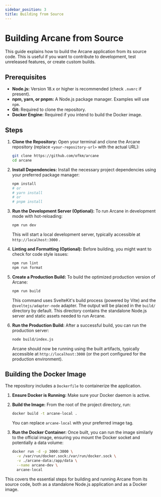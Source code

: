 ```yaml
---
sidebar_position: 3
title: Building from Source
---
```


# Building Arcane from Source

This guide explains how to build the Arcane application from its source code. This is useful if you want to contribute to development, test unreleased features, or create custom builds.

## Prerequisites

- **Node.js:** Version 18.x or higher is recommended (check `.nvmrc` if present).
- **npm, yarn, or pnpm:** A Node.js package manager. Examples will use `npm`.
- **Git:** Required to clone the repository.
- **Docker Engine:** Required if you intend to build the Docker image.

## Steps

1.  **Clone the Repository:**
    Open your terminal and clone the Arcane repository (replace `<your-repository-url>` with the actual URL):

    ```bash
    git clone https://github.com/ofkm/arcane
    cd arcane
    ```

2.  **Install Dependencies:**
    Install the necessary project dependencies using your preferred package manager:

    ```bash
    npm install
    # or
    # yarn install
    # or
    # pnpm install
    ```

3.  **Run the Development Server (Optional):**
    To run Arcane in development mode with hot-reloading:

    ```bash
    npm run dev
    ```

    This will start a local development server, typically accessible at `http://localhost:3000` .

4.  **Linting and Formatting (Optional):**
    Before building, you might want to check for code style issues:

    ```bash
    npm run lint
    npm run format
    ```

5.  **Create a Production Build:**
    To build the optimized production version of Arcane:

    ```bash
    npm run build
    ```

    This command uses SvelteKit's build process (powered by Vite) and the `@sveltejs/adapter-node` adapter. The output will be placed in the `build/` directory by default. This directory contains the standalone Node.js server and static assets needed to run Arcane.

6.  **Run the Production Build:**
    After a successful build, you can run the production server:

    ```bash
    node build/index.js
    ```

    Arcane should now be running using the built artifacts, typically accessible at `http://localhost:3000` (or the port configured for the production environment).

## Building the Docker Image

The repository includes a `Dockerfile` to containerize the application.

1.  **Ensure Docker is Running:** Make sure your Docker daemon is active.
2.  **Build the Image:** From the root of the project directory, run:

    ```bash
    docker build -t arcane-local .
    ```

    You can replace `arcane-local` with your preferred image tag.

3.  **Run the Docker Container:**
    Once built, you can run the image similarly to the official image, ensuring you mount the Docker socket and potentially a data volume:

    ```bash
    docker run -d -p 3000:3000 \
      -v /var/run/docker.sock:/var/run/docker.sock \
      -v ./arcane-data:/app/data \
      --name arcane-dev \
      arcane-local
    ```

This covers the essential steps for building and running Arcane from its source code, both as a standalone Node.js application and as a Docker image.

